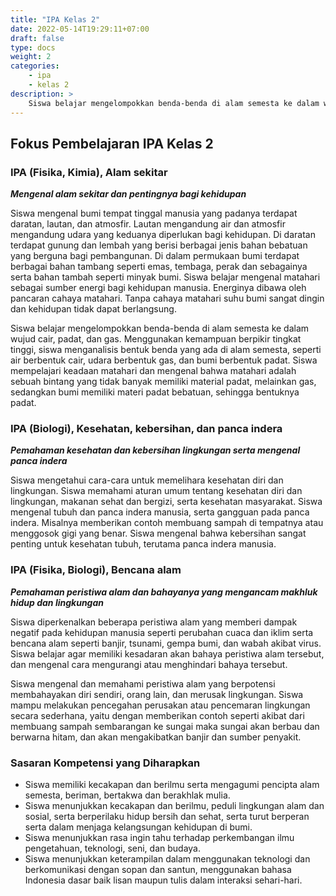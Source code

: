 ```yaml
---
title: "IPA Kelas 2"
date: 2022-05-14T19:29:11+07:00
draft: false
type: docs
weight: 2
categories:
    - ipa
    - kelas 2
description: >
    Siswa belajar mengelompokkan benda-benda di alam semesta ke dalam wujud cair, padat, dan gas. Menggunakan kemampuan berpikir tingkat tinggi, siswa menganalisis bentuk benda yang ada di alam semesta, seperti air berbentuk cair, udara berbentuk gas, dan bumi berbentuk padat.
---
```

## Fokus Pembelajaran IPA Kelas 2

### IPA (Fisika, Kimia), Alam sekitar
***Mengenal alam sekitar dan pentingnya bagi kehidupan***

Siswa mengenal bumi tempat tinggal manusia yang padanya terdapat daratan, lautan, dan atmosfir. Lautan mengandung air dan atmosfir mengandung udara yang keduanya diperlukan bagi kehidupan. Di daratan terdapat gunung dan lembah yang berisi berbagai jenis bahan bebatuan yang berguna bagi pembangunan. Di dalam permukaan bumi terdapat berbagai bahan tambang seperti emas, tembaga, perak dan sebagainya serta bahan tambah seperti minyak bumi. Siswa belajar mengenal matahari sebagai sumber energi bagi kehidupan manusia. Energinya dibawa oleh pancaran cahaya matahari. Tanpa cahaya matahari suhu bumi sangat dingin dan kehidupan tidak dapat berlangsung.

Siswa belajar mengelompokkan benda-benda di alam semesta ke dalam wujud cair, padat, dan gas. Menggunakan kemampuan berpikir tingkat tinggi, siswa menganalisis bentuk benda yang ada di alam semesta, seperti air berbentuk cair, udara berbentuk gas, dan bumi berbentuk padat. Siswa mempelajari keadaan matahari dan mengenal bahwa matahari adalah sebuah bintang yang tidak banyak memiliki material padat, melainkan gas, sedangkan bumi memiliki materi padat bebatuan, sehingga bentuknya padat.

### IPA (Biologi), Kesehatan, kebersihan, dan panca indera
***Pemahaman kesehatan dan kebersihan lingkungan serta mengenal panca indera***

Siswa mengetahui cara-cara untuk memelihara kesehatan diri dan lingkungan. Siswa memahami aturan umum tentang kesehatan diri dan lingkungan, makanan sehat dan bergizi, serta kesehatan masyarakat. Siswa mengenal tubuh dan panca indera manusia, serta gangguan pada panca indera. Misalnya memberikan contoh membuang sampah di tempatnya atau menggosok gigi yang benar. Siswa mengenal bahwa kebersihan sangat penting untuk kesehatan tubuh, terutama panca indera manusia.

### IPA (Fisika, Biologi), Bencana alam
***Pemahaman peristiwa alam dan bahayanya yang mengancam makhluk hidup dan lingkungan***

Siswa diperkenalkan beberapa peristiwa alam yang memberi dampak negatif pada kehidupan manusia seperti perubahan cuaca dan iklim serta bencana alam seperti banjir, tsunami, gempa bumi, dan wabah akibat virus. Siswa belajar agar memiliki kesadaran akan bahaya peristiwa alam tersebut, dan mengenal cara mengurangi atau menghindari bahaya tersebut.

Siswa mengenal dan memahami peristiwa alam yang berpotensi membahayakan diri sendiri, orang lain, dan merusak lingkungan. Siswa mampu melakukan pencegahan perusakan atau pencemaran lingkungan secara sederhana, yaitu dengan memberikan contoh seperti akibat dari membuang sampah sembarangan ke sungai maka sungai akan berbau dan berwarna hitam, dan akan mengakibatkan banjir dan sumber penyakit.

### Sasaran Kompetensi yang Diharapkan
- Siswa memiliki kecakapan dan berilmu serta mengagumi pencipta alam semesta, beriman, bertakwa dan berakhlak mulia.
- Siswa menunjukkan kecakapan dan berilmu, peduli lingkungan alam dan sosial, serta berperilaku hidup bersih dan sehat, serta turut berperan serta dalam menjaga kelangsungan kehidupan di bumi.
- Siswa menunjukkan rasa ingin tahu terhadap perkembangan ilmu pengetahuan, teknologi, seni, dan budaya.
- Siswa menunjukkan keterampilan dalam menggunakan teknologi dan berkomunikasi dengan sopan dan santun, menggunakan bahasa Indonesia dasar baik lisan maupun tulis dalam interaksi sehari-hari.
